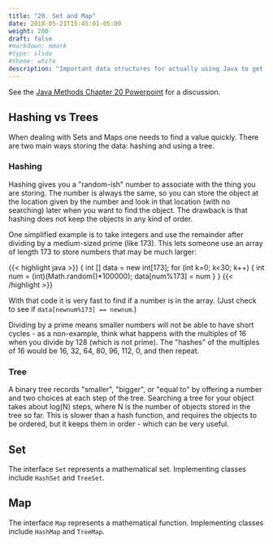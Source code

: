 ```yaml
---
title: "20. Set and Map"
date: 2018-05-21T15:45:01-05:00
weight: 200
draft: false
#markdown: mmark
#type: slide
#theme: white
description: "Important data structures for actually using Java to get stuff done quickly."
---
```


See the [Java Methods Chapter 20 Powerpoint](http://www.skylit.com/javamethods2/ppt/Ch20.ppt) for a discussion. 

## Hashing vs Trees

When dealing with Sets and Maps one needs to find a value quickly. There are two main ways storing the data: hashing and using a tree. 

### Hashing

Hashing gives you a "random-ish" number to associate with the thing you are storing. The number is always the same, so you can store the object at the location given by the number and look in that location (with no searching) later when you want to find the object. The drawback is that hashing does not keep the objects in any kind of order.

One simplified example is to take integers and use the remainder after dividing by a medium-sized prime (like 173). This lets someone use an array of length 173 to store numbers that may be much larger:

{{< highlight java >}}
{
  int [] data = new int[173];
  for (int k=0; k<30; k++) {
    int num = (int)(Math.random()*100000);
    data[num%173] = num
  }
}
{{< /highlight >}}

With that code it is very fast to find if a number is in the array. (Just check to see if `data[newnum%173] == newnum`.)

Dividing by a prime means smaller numbers will not be able to have short cycles - as a non-example, think what happens with the multiples of 16 when you divide by 128 (which is not prime). The "hashes" of the multiples of 16 would be 16, 32, 64, 80, 96, 112, 0, and then repeat.

### Tree

A binary tree records "smaller", "bigger", or "equal to" by offering a number and two choices at each step of the tree. Searching a tree for your object takes about log(N) steps, where N is the number of objects stored in the tree so far. This is slower than a hash function, and requires the objects to be ordered, but it keeps them in order - which can be very useful.

## Set

The interface `Set` represents a mathematical set. Implementing classes include `HashSet` and `TreeSet`.

## Map

The interface `Map` represents a mathematical function. Implementing classes include `HashMap` and `TreeMap`.

